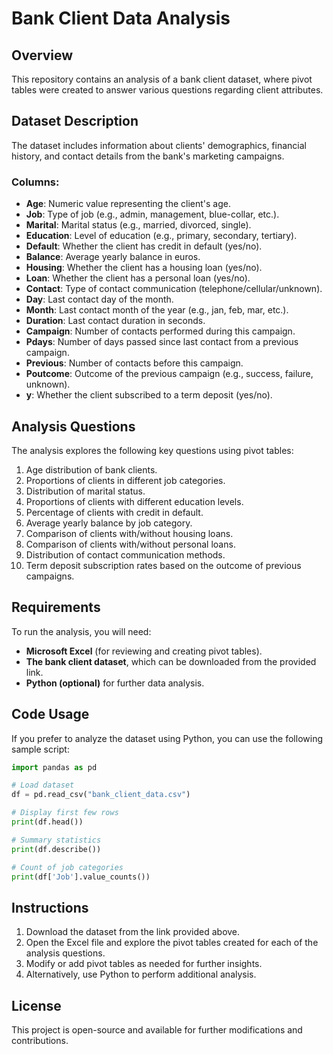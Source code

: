 # Bank Client Data Analysis

## Overview
This repository contains an analysis of a bank client dataset, where pivot tables were created to answer various questions regarding client attributes.

## Dataset Description
The dataset includes information about clients' demographics, financial history, and contact details from the bank's marketing campaigns.

### Columns:
- **Age**: Numeric value representing the client's age.
- **Job**: Type of job (e.g., admin, management, blue-collar, etc.).
- **Marital**: Marital status (e.g., married, divorced, single).
- **Education**: Level of education (e.g., primary, secondary, tertiary).
- **Default**: Whether the client has credit in default (yes/no).
- **Balance**: Average yearly balance in euros.
- **Housing**: Whether the client has a housing loan (yes/no).
- **Loan**: Whether the client has a personal loan (yes/no).
- **Contact**: Type of contact communication (telephone/cellular/unknown).
- **Day**: Last contact day of the month.
- **Month**: Last contact month of the year (e.g., jan, feb, mar, etc.).
- **Duration**: Last contact duration in seconds.
- **Campaign**: Number of contacts performed during this campaign.
- **Pdays**: Number of days passed since last contact from a previous campaign.
- **Previous**: Number of contacts before this campaign.
- **Poutcome**: Outcome of the previous campaign (e.g., success, failure, unknown).
- **y**: Whether the client subscribed to a term deposit (yes/no).

## Analysis Questions
The analysis explores the following key questions using pivot tables:

1. Age distribution of bank clients.
2. Proportions of clients in different job categories.
3. Distribution of marital status.
4. Proportions of clients with different education levels.
5. Percentage of clients with credit in default.
6. Average yearly balance by job category.
7. Comparison of clients with/without housing loans.
8. Comparison of clients with/without personal loans.
9. Distribution of contact communication methods.
10. Term deposit subscription rates based on the outcome of previous campaigns.

## Requirements
To run the analysis, you will need:
- **Microsoft Excel** (for reviewing and creating pivot tables).
- **The bank client dataset**, which can be downloaded from the provided link.
- **Python (optional)** for further data analysis.

## Code Usage
If you prefer to analyze the dataset using Python, you can use the following sample script:

```python
import pandas as pd

# Load dataset
df = pd.read_csv("bank_client_data.csv")

# Display first few rows
print(df.head())

# Summary statistics
print(df.describe())

# Count of job categories
print(df['Job'].value_counts())
```

## Instructions
1. Download the dataset from the link provided above.
2. Open the Excel file and explore the pivot tables created for each of the analysis questions.
3. Modify or add pivot tables as needed for further insights.
4. Alternatively, use Python to perform additional analysis.

## License
This project is open-source and available for further modifications and contributions.
